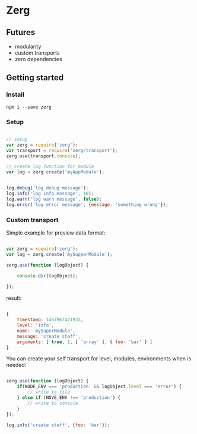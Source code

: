 # Zerg

## Futures

- modularity 
- custom transports
- zero dependencies


## Getting started

### Install

`npm i --save zerg`

### Setup

```js

// setup
var zerg = require('zerg');
var transport = require('zerg/transport');
zerg.use(transport.console);

// create log function for module
var log = zerg.create('myAppModule');


log.debug('log debug message');
log.info('log info message', 10);
log.warn('log warn message', false);
log.error('log error message', {message: 'something wrong'});

```


### Custom transport


Simple example for preview data format:

```js

var zerg = require('zerg');
var log = zerg.create('mySupperModule');

zerg.use(function (logObject) {

    console.dir(logObject);
    
});

```

result:

```js

{
    timestamp: 1467967421933,
    level: 'info',
    name: 'mySuperModule',
    message: 'create staff',
    arguments: [ true, 1, [ 'array' ], { foo: 'bar' } ]
}

```

You can create your self transport for level, modules, environments
when is needed:

```js

zerg.use(function (logObject) {
    if(NODE_ENV === 'production' && logObject.level === 'error') {
        // write to file
    } else if (NOVE_ENV !== 'production') {
        // write to console
    }
});

log.info('create staff', {foo: 'bar'});

```